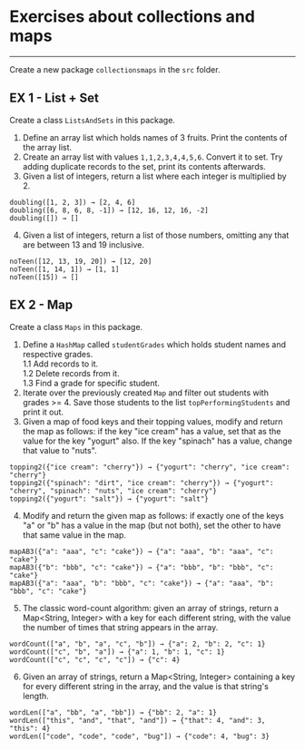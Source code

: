 # Exercises about collections and maps

---

Create a new package `collectionsmaps` in the `src` folder.

## EX 1 - List + Set
Create a class `ListsAndSets` in this package.

1. Define an array list which holds names of 3 fruits. Print the contents of the array list.
2. Create an array list with values `1,1,2,3,4,4,5,6`. Convert it to set. Try adding duplicate records to the set, print its contents afterwards.
3. Given a list of integers, return a list where each integer is multiplied by 2.

```
doubling([1, 2, 3]) → [2, 4, 6]
doubling([6, 8, 6, 8, -1]) → [12, 16, 12, 16, -2]
doubling([]) → []
```

4. Given a list of integers, return a list of those numbers, omitting any that are between 13 and 19 inclusive.

```
noTeen([12, 13, 19, 20]) → [12, 20]
noTeen([1, 14, 1]) → [1, 1]
noTeen([15]) → []
```



## EX 2 - Map
Create a class `Maps` in this package.

1. Define a `HashMap` called `studentGrades` which holds student names and respective grades.\
    1.1 Add records to it.\
    1.2 Delete records from it.\
    1.3 Find a grade for specific student.
2. Iterate over the previously created `Map` and filter out students with grades >= 4.
   Save those students to the list `topPerformingStudents` and print it out.
3. Given a map of food keys and their topping values, modify and return the map as follows: if the key "ice cream" has a value, set that as the value for the key "yogurt" also. If the key "spinach" has a value, change that value to "nuts".

```
topping2({"ice cream": "cherry"}) → {"yogurt": "cherry", "ice cream": "cherry"}
topping2({"spinach": "dirt", "ice cream": "cherry"}) → {"yogurt": "cherry", "spinach": "nuts", "ice cream": "cherry"}
topping2({"yogurt": "salt"}) → {"yogurt": "salt"}
```

4. Modify and return the given map as follows: if exactly one of the keys "a" or "b" has a value in the map (but not both), set the other to have that same value in the map.

```
mapAB3({"a": "aaa", "c": "cake"}) → {"a": "aaa", "b": "aaa", "c": "cake"}
mapAB3({"b": "bbb", "c": "cake"}) → {"a": "bbb", "b": "bbb", "c": "cake"}
mapAB3({"a": "aaa", "b": "bbb", "c": "cake"}) → {"a": "aaa", "b": "bbb", "c": "cake"}
```

5. The classic word-count algorithm: given an array of strings, return a Map<String, Integer> with a key for each different string, with the value the number of times that string appears in the array.

```
wordCount(["a", "b", "a", "c", "b"]) → {"a": 2, "b": 2, "c": 1}
wordCount(["c", "b", "a"]) → {"a": 1, "b": 1, "c": 1}
wordCount(["c", "c", "c", "c"]) → {"c": 4}
```

6. Given an array of strings, return a Map<String, Integer> containing a key for every different string in the array, and the value is that string's length.

```
wordLen(["a", "bb", "a", "bb"]) → {"bb": 2, "a": 1}
wordLen(["this", "and", "that", "and"]) → {"that": 4, "and": 3, "this": 4}
wordLen(["code", "code", "code", "bug"]) → {"code": 4, "bug": 3}
```